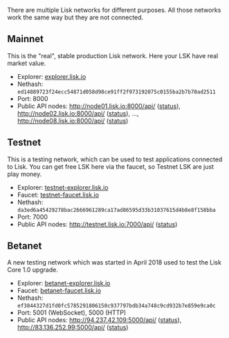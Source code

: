 There are multiple Lisk networks for different purposes. All those networks work the same way but they are not connected.

## Mainnet

This is the "real", stable production Lisk network. Here your LSK have real market value.

* Explorer: [explorer.lisk.io](https://explorer.lisk.io/)
* Nethash: `ed14889723f24ecc54871d058d98ce91ff2f973192075c0155ba2b7b70ad2511`
* Port: 8000
* Public API nodes: http://node01.lisk.io:8000/api/ ([status](http://node01.lisk.io:8000/api/blocks/getHeight)), http://node02.lisk.io:8000/api/ ([status](http://node02.lisk.io:8000/api/blocks/getHeight)), …, http://node08.lisk.io:8000/api/ ([status](http://node08.lisk.io:8000/api/blocks/getHeight))

## Testnet

This is a testing network, which can be used to test applications connected to Lisk. You can get free LSK here via the faucet, so Testnet LSK are just play money.

* Explorer: [testnet-explorer.lisk.io](https://testnet-explorer.lisk.io)
* Faucet: [testnet-faucet.lisk.io](https://testnet-faucet.lisk.io/)
* Nethash: `da3ed6a45429278bac2666961289ca17ad86595d33b31037615d4b8e8f158bba`
* Port: 7000
* Public API nodes: http://testnet.lisk.io:7000/api/ ([status](http://testnet.lisk.io:7000/api/blocks/getHeight))

## Betanet

A new testing network which was started in April 2018 used to test the Lisk Core 1.0 upgrade.

* Explorer: [betanet-explorer.lisk.io](https://betanet-explorer.lisk.io)
* Faucet: [betanet-faucet.lisk.io](https://betanet-faucet.lisk.io/)
* Nethash: `ef3844327d1fd0fc5785291806150c937797bdb34a748c9cd932b7e859e9ca0c`
* Port: 5001 (WebSocket), 5000 (HTTP)
* Public API nodes: http://94.237.42.109:5000/api/ ([status](http://94.237.42.109:5000/api/node/status)), http://83.136.252.99:5000/api/ ([status](http://83.136.252.99:5000/api/node/status))
